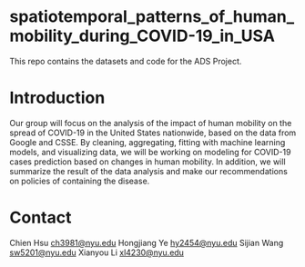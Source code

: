 # spatiotemporal_patterns_of_human_mobility_during_COVID-19_in_USA

This repo contains the datasets and code for the ADS Project.

# Introduction
Our group will focus on the analysis of the impact of human mobility on the spread of COVID-19 in the United States nationwide, based on the data from Google and CSSE. By cleaning, aggregating, fitting with machine learning models, and visualizing data, we will be working on modeling for COVID-19 cases prediction based on changes in human mobility. In addition, we will summarize the result of the data analysis and make our recommendations on policies of containing the disease.

# Contact
Chien Hsu        ch3981@nyu.edu 
Hongjiang Ye     hy2454@nyu.edu 
Sijian Wang      sw5201@nyu.edu 
Xianyou Li       xl4230@nyu.edu 
